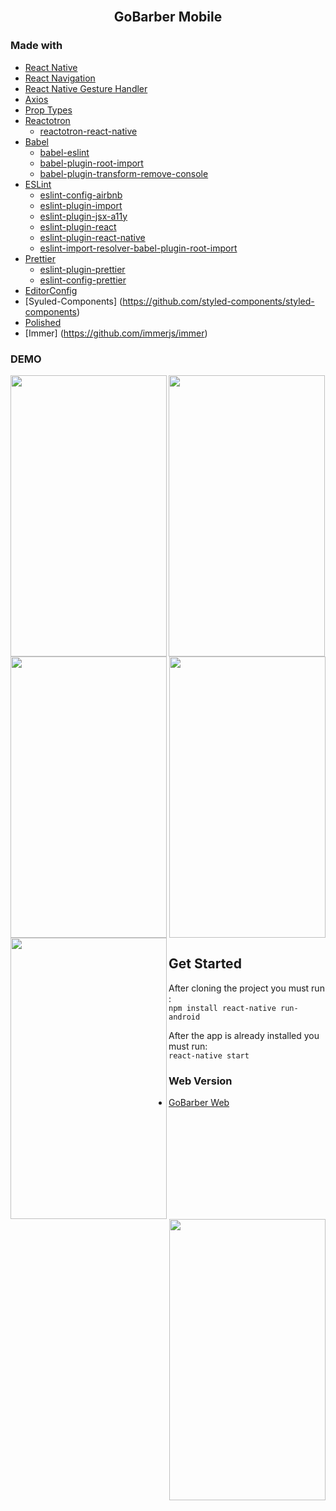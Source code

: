 <br />
<p >
  <h2 align="center">GoBarber Mobile</h2>
</p>


### Made with 

- [React Native](http://facebook.github.io/react-native/) 
- [React Navigation](https://reactnavigation.org/) 
- [React Native Gesture Handler](https://kmagiera.github.io/react-native-gesture-handler/) 
- [Axios](https://github.com/axios/axios) 
- [Prop Types](https://github.com/facebook/prop-types) 
- [Reactotron](https://github.com/infinitered/reactotron) 
  - [reactotron-react-native](https://github.com/infinitered/reactotron/blob/master/docs/quick-start-react-native.md)
- [Babel](https://babeljs.io/)
  - [babel-eslint](https://github.com/babel/babel-eslint) 
  - [babel-plugin-root-import](https://github.com/entwicklerstube/babel-plugin-root-import) 
  - [babel-plugin-transform-remove-console](https://github.com/babel/minify/tree/master/packages/babel-plugin-transform-remove-console) 
- [ESLint](https://eslint.org/) 
  - [eslint-config-airbnb](https://github.com/airbnb/javascript/tree/master/packages/eslint-config-airbnb)
  - [eslint-plugin-import](https://github.com/benmosher/eslint-plugin-import) 
  - [eslint-plugin-jsx-a11y](https://github.com/evcohen/eslint-plugin-jsx-a11y) 
  - [eslint-plugin-react](https://github.com/yannickcr/eslint-plugin-react)
  - [eslint-plugin-react-native](https://github.com/Intellicode/eslint-plugin-react-native)
  - [eslint-import-resolver-babel-plugin-root-import](https://github.com/olalonde/eslint-import-resolver-babel-root-import) 
- [Prettier](https://prettier.io/)
  - [eslint-plugin-prettier](https://github.com/prettier/eslint-plugin-prettier)
  - [eslint-config-prettier](https://github.com/prettier/eslint-config-prettier)
- [EditorConfig](https://editorconfig.org/)
- [Syuled-Components] (https://github.com/styled-components/styled-components)
- [Polished](https://github.com/styled-components/polished)
- [Immer] (https://github.com/immerjs/immer)


### DEMO
<div>
<img  src="https://user-images.githubusercontent.com/52503774/72628965-2b8a8a80-392e-11ea-88c2-f7cdb7aba07a.png"  width="250" height="450" align="left"/>
<img   width="250" height="450" src="https://user-images.githubusercontent.com/52503774/72629434-12360e00-392f-11ea-8cad-ff2cd2a5b081.png" align="center" />
<img   width="250" height="450" src="https://user-images.githubusercontent.com/52503774/72628971-2d544e00-392e-11ea-831f-9b1f72277f1a.png" align="right" />
  </br>
<img   width="250" height="450" src="https://user-images.githubusercontent.com/52503774/72629422-09ddd300-392f-11ea-8f66-a3819239e464.png" align="left" />
<img   width="250" height="450" src="https://user-images.githubusercontent.com/52503774/72629526-47426080-392f-11ea-8bee-94715b292046.png" align="center" />
<img   width="250" height="450" src="https://user-images.githubusercontent.com/52503774/72629535-49a4ba80-392f-11ea-8cf4-7f0bb92a0f03.png"  align="right"  />

</div>

## Get Started

After cloning the project you must run :
</br>
`npm install
react-native run-android`

After the app is already installed you must run:
</br>
`react-native start`


### Web Version

* [GoBarber Web](https://github.com/Wenderson-P/gobarber-frontend-web)
